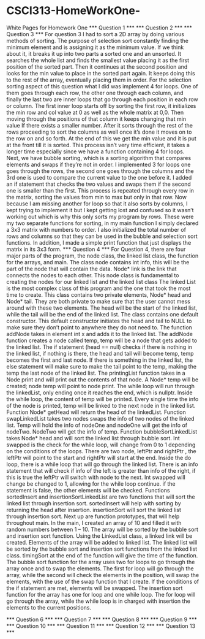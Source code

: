 # CSCI313-HomeWorkOne-
White Pages for Homework One
*** Question 1 ***
*** Question 2 ***
*** Question 3 ***
For question 3 I had to sort a 2D array by doing various methods of sorting. The purpose of selection sort constantly finding the minimum element and is assigning it as the minimum value. If we think about it, it breaks it up into two parts a sorted one and an unsorted. It searches the whole list and finds the smallest value placing it as the first position of the sorted part. Then it continues at the second position and looks for the min value to place in the sorted part again. It keeps doing this to the rest of the array, eventually placing them in order. For the selection sorting aspect of this question what I did was implement 4 for loops. One of them goes through each row, the other one through each column, and finally the last two are inner loops that go through each position in each row or column. The first inner loop starts off by sorting the first row, it initializes the min row and col value at 0 as well as the whole matrix at 0,0. Then moving through the positions of that column it keeps changing that min value If there exists a smaller number. After it sorts through the rest of the rows proceeding to sort the columns as well once it’s done it moves on to the row on and so forth. At the end of this we get the min value and it is put at the front till it is sorted. This process isn’t very time efficient, it takes a longer time especially since we have a function containing 4 for loops. Next, we have bubble sorting, which is a sorting algorithm that compares elements and swaps if they’re not in order. I implemented 3 for loops one goes through the rows, the second one goes through the columns and the 3rd one is used to compare the current value to the one before it. I added an if statement that checks the two values and swaps them if the second one is smaller than the first. This process is repeated through every row in the matrix, sorting the values from min to max but only in that row. Now because I am missing another for loop so that it also sorts by columns, I kept trying to implement it but I kept getting lost and confused so it wasn’t working out which is why this only sorts my program by rows. These were my two separate functions for sorting, in my main function I simply declared a 3x3 matrix with numbers to order. I also initialized the total number of rows and columns so that they can be used in the bubble and selection sort functions. In addition, I made a simple print function that just displays the matrix in its 3x3 form. 
*** Question 4 ***
    For Question 4, there are four major parts of the program, the node class, the linked list class, the function for the arrays, and main. The class node contains int info, this will be the part of the node that will contain the data. Node* link is the link that connects the nodes to each other. This node class is fundamental to creating the nodes for our linked list and the linked list class 
	  The linked List is the most complex class of this program and the one that took the most time to create. This class contains two private elements, Node* head and Node* tail. They are both private to make sure that the user cannot mess around with these two elements. The head will be the start of the linked list, while the tail will be the end of the linked list. The class contains one default constructor. This default constructor initiates the head and tail to NULL to make sure they don’t point to anywhere they do not need to. The function addNode takes in element int x and adds it to the linked list. The addNode function creates a node called temp, temp will be a node that gets added to the linked list. The if statement (head == null) checks if there is nothing in the linked list, if nothing is there, the head and tail will become temp, temp becomes the first and last node. If there is something in the linked list, the else statement will make sure to make the tail point to the temp, making the temp the last node of the linked list. 
	  The printingList function takes in a Node print and will print out the contents of that node. A Node* temp will be created; node temp will point to node print. The while loop will run through the linkedList, only ending once it reaches the end, which is nullptr. Inside the while loop, the content of temp will be printed. Every single time the info of the node is printed, temp will be linked to the next node in the linked list. Function Node* getHead will return the head of the linkedList.
	  Function swapLinkedList takes two nodes swaps the info of two nodes of the linked list. Temp will hold the info of nodeOne and nodeOne will get the info of nodeTwo. NodeTwo will get the info of temp.
	Function bubbleSortLinkedList takes Node* head and will sort the linked list through bubble sort. Int swapped is the check for the while loop, will change from 0 to 1 depending on the conditions of the loops. There are two node, leftPtr and rightPtr , the leftPtr will point to the start and rightPtr will start at the end. Inside the do loop, there is a while loop that will go through the linked list. There is an info statement that will check if info of the left is greater than info of the right, if this is true the leftPtr will switch with node to the next. Int swapped will change be changed to 1, allowing for the while loop continue. if the statement is false, the other elements will be checked. 
	  Functions sortedInsert and insertionSortLinkedList are two functions that will sort the linked list through insertion sort. sortedInsert will help with sorting by returning the head after insertion. insertionSort will sort the linked list through insertion sort. 
	  Next up are function prototypes, that will help throughout main. In the main, I created an array of 10 and filled it with random numbers between 1 – 10. The array will be sorted by the bubble sort and insertion sort function. Using the LinkedList class, a linked link will be created. Elements of the array will be added to linked list. The linked list will be sorted by the bubble sort and insertion sort functions from the linked list class. timingSort at the end of the function will give the time of the function. 
	  The bubble sort function for the array uses two for loops to go through the array once and to swap the elements. The first for loop will go through the array, while the second will check the elements in the position, will swap the elements, with the use of the swap function that I create. If the conditions of the if statement are met, elements will be swapped. 
	  The insertion sort function for the array has one for loop and one while loop. The for loop will go through the array, while the while loop is in charged with insertion the elements to the current positions. 

*** Question 6 ***
*** Question 7 ***
*** Question 8 ***
*** Question 9 ***
*** Question 10 ***
*** Question 11 ***
*** Question 12 ***
*** Question 13 ***
